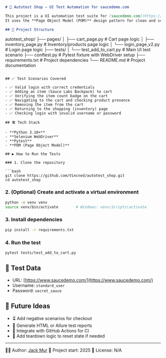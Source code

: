 ```markdown
# 🛒 Autotest Shop – UI Test Automation for saucedemo.com

This project is a UI automation test suite for [saucedemo.com](https://www.saucedemo.com/), built using **Python**, **Selenium WebDriver**, and **Pytest**.  
It uses the **Page Object Model (POM)** design pattern for clean and scalable test architecture.

## 📁 Project Structure

```

autotest\_shop/
├── pages/
│   ├── cart\_page.py             # Cart page logic
│   ├── inventory\_page.py        # Inventory/products page logic
│   └── login\_page\_v2.py         # Login page logic
├── tests/
│   └── test\_add\_to\_cart.py      # Main UI test scenario
├── conftest.py                  # Pytest fixture with WebDriver setup
├── requirements.txt             # Project dependencies
└── README.md                    # Project documentation

````

## ✅ Test Scenarios Covered

- ✅ Valid login with correct credentials
- ✅ Adding an item (Sauce Labs Backpack) to cart
- ✅ Verifying the item count badge on the cart
- ✅ Navigating to the cart and checking product presence
- ✅ Removing the item from the cart
- ✅ Returning to the shopping (inventory) page
- ✅ Checking login with invalid username or password

## 🛠️ Tech Stack

- **Python 3.10+**
- **Selenium WebDriver**
- **Pytest**
- **POM (Page Object Model)**

## ▶️ How to Run the Tests

### 1. Clone the repository

```bash
git clone https://github.com/Vincned/autotest_shop.git
cd autotest_shop
````

### 2. (Optional) Create and activate a virtual environment

```bash
python -m venv venv
source venv/bin/activate        # Windows: venv\Scripts\activate
```

### 3. Install dependencies

```bash
pip install -r requirements.txt
```

### 4. Run the test

```bash
pytest tests/test_add_to_cart.py
```

## 🔐 Test Data

* URL: [https://www.saucedemo.com/](https://www.saucedemo.com/)
* Username: `standard_user`
* Password: `secret_sauce`

## 📌 Future Ideas

* ⏳ Add negative scenarios for checkout
* 🧪 Generate HTML or Allure test reports
* 🔄 Integrate with GitHub Actions for CI
* 🧼 Add teardown logic to reset state if needed

---

🧑‍💻 Author: [Jack Mur](https://github.com/Vincned)
📅 Project start: 2025
🔖 License: N/A

```
